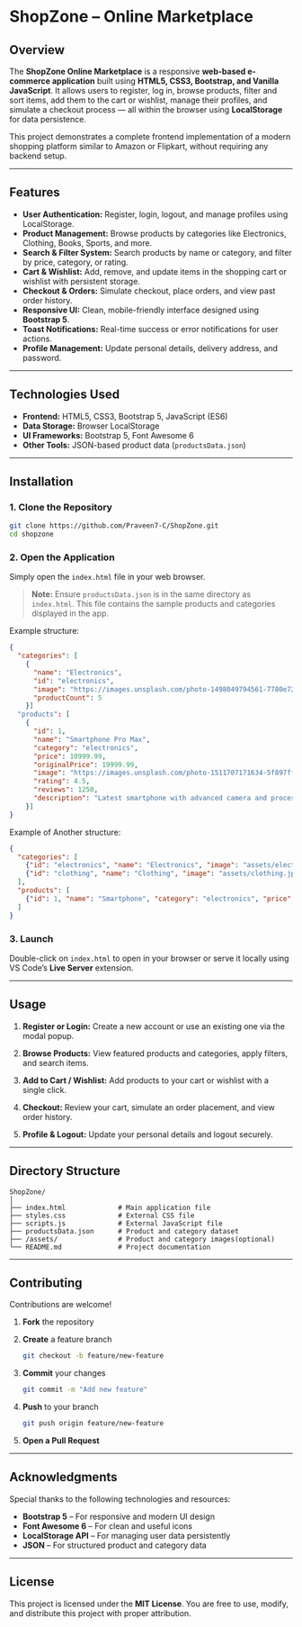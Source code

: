 # ShopZone – Online Marketplace

## Overview

The **ShopZone Online Marketplace** is a responsive **web-based e-commerce application** built using **HTML5, CSS3, Bootstrap, and Vanilla JavaScript**.
It allows users to register, log in, browse products, filter and sort items, add them to the cart or wishlist, manage their profiles, and simulate a checkout process — all within the browser using **LocalStorage** for data persistence.

This project demonstrates a complete frontend implementation of a modern shopping platform similar to Amazon or Flipkart, without requiring any backend setup.

---

## Features

* **User Authentication:** Register, login, logout, and manage profiles using LocalStorage.
* **Product Management:** Browse products by categories like Electronics, Clothing, Books, Sports, and more.
* **Search & Filter System:** Search products by name or category, and filter by price, category, or rating.
* **Cart & Wishlist:** Add, remove, and update items in the shopping cart or wishlist with persistent storage.
* **Checkout & Orders:** Simulate checkout, place orders, and view past order history.
* **Responsive UI:** Clean, mobile-friendly interface designed using **Bootstrap 5**.
* **Toast Notifications:** Real-time success or error notifications for user actions.
* **Profile Management:** Update personal details, delivery address, and password.

---

## Technologies Used

* **Frontend:** HTML5, CSS3, Bootstrap 5, JavaScript (ES6)
* **Data Storage:** Browser LocalStorage
* **UI Frameworks:** Bootstrap 5, Font Awesome 6
* **Other Tools:** JSON-based product data (`productsData.json`)

---

## Installation

### 1. Clone the Repository

```bash
git clone https://github.com/Praveen7-C/ShopZone.git
cd shopzone
```

### 2. Open the Application

Simply open the `index.html` file in your web browser.

>  **Note:** Ensure `productsData.json` is in the same directory as `index.html`.
> This file contains the sample products and categories displayed in the app.

Example structure:
```json
{
  "categories": [
    {
      "name": "Electronics",
      "id": "electronics",
      "image": "https://images.unsplash.com/photo-1498049794561-7780e7231661?w=300&h=200&fit=crop",
      "productCount": 5
    }]
  "products": [
    {
      "id": 1,
      "name": "Smartphone Pro Max",
      "category": "electronics",
      "price": 10999.99,
      "originalPrice": 19999.99,
      "image": "https://images.unsplash.com/photo-1511707171634-5f897ff02aa9?w=300&h=200&fit=crop",
      "rating": 4.5,
      "reviews": 1250,
      "description": "Latest smartphone with advanced camera and processing power"
    }]
}
```

Example of Another structure:
```json
{
  "categories": [
    {"id": "electronics", "name": "Electronics", "image": "assets/electronics.jpg"},
    {"id": "clothing", "name": "Clothing", "image": "assets/clothing.jpg"}
  ],
  "products": [
    {"id": 1, "name": "Smartphone", "category": "electronics", "price": 14999, "rating": 4.5, "image": "assets/phone.jpg"}
  ]
}
```

### 3. Launch

Double-click on `index.html` to open in your browser or serve it locally using VS Code’s **Live Server** extension.

---

## Usage

1. **Register or Login:**
   Create a new account or use an existing one via the modal popup.

2. **Browse Products:**
   View featured products and categories, apply filters, and search items.

3. **Add to Cart / Wishlist:**
   Add products to your cart or wishlist with a single click.

4. **Checkout:**
   Review your cart, simulate an order placement, and view order history.

5. **Profile & Logout:**
   Update your personal details and logout securely.

---

## Directory Structure

```
ShopZone/
│
├── index.html             # Main application file
├── styles.css             # External CSS file
├── scripts.js             # External JavaScript file
├── productsData.json      # Product and category dataset
├── /assets/               # Product and category images(optional)
└── README.md              # Project documentation
```

---

## Contributing

Contributions are welcome!

1. **Fork** the repository
2. **Create** a feature branch

   ```bash
   git checkout -b feature/new-feature
   ```
3. **Commit** your changes

   ```bash
   git commit -m "Add new feature"
   ```
4. **Push** to your branch

   ```bash
   git push origin feature/new-feature
   ```
5. **Open a Pull Request**

---

## Acknowledgments

Special thanks to the following technologies and resources:

* **Bootstrap 5** – For responsive and modern UI design
* **Font Awesome 6** – For clean and useful icons
* **LocalStorage API** – For managing user data persistently
* **JSON** – For structured product and category data

---

## License

This project is licensed under the **MIT License**.
You are free to use, modify, and distribute this project with proper attribution.
